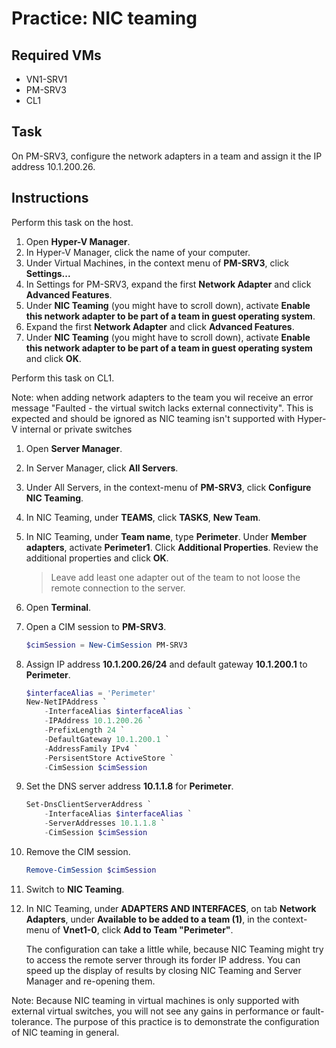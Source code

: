 # Practice: NIC teaming

## Required VMs

* VN1-SRV1
* PM-SRV3
* CL1

## Task

On PM-SRV3, configure the network adapters in a team and assign it the IP address 10.1.200.26.

## Instructions

Perform this task on the host.

1. Open **Hyper-V Manager**.
1. In Hyper-V Manager, click the name of your computer.
1. Under Virtual Machines, in the context menu of **PM-SRV3**, click **Settings...**
1. In Settings for PM-SRV3, expand the first **Network Adapter** and click **Advanced Features**.
1. Under **NIC Teaming** (you might have to scroll down), activate **Enable this network adapter to be part of a team in guest operating system**.
1. Expand the first **Network Adapter** and click **Advanced Features**.
1. Under **NIC Teaming** (you might have to scroll down), activate **Enable this network adapter to be part of a team in guest operating system** and click **OK**.

Perform this task on CL1.

Note: when adding network adapters to the team you wil receive an error message "Faulted - the virtual switch lacks external connectivity".
This is expected and should be ignored as NIC teaming isn't supported with Hyper-V internal or private switches

1. Open **Server Manager**.
1. In Server Manager, click **All Servers**.
1. Under All Servers, in the context-menu of **PM-SRV3**, click **Configure NIC Teaming**.
1. In NIC Teaming, under **TEAMS**, click **TASKS**, **New Team**.
1. In NIC Teaming, under **Team name**, type **Perimeter**. Under **Member adapters**, activate **Perimeter1**. Click **Additional Properties**. Review the additional properties and click **OK**.

    > Leave add least one adapter out of the team to not loose the remote connection to the server.

1. Open **Terminal**.
1. Open a CIM session to **PM-SRV3**.

    ````powershell
    $cimSession = New-CimSession PM-SRV3
    ````

1. Assign IP address **10.1.200.26/24** and default gateway **10.1.200.1** to **Perimeter**.

    ````powershell
    $interfaceAlias = 'Perimeter'
    New-NetIPAddress `
        -InterfaceAlias $interfaceAlias `
        -IPAddress 10.1.200.26 `
        -PrefixLength 24 `
        -DefaultGateway 10.1.200.1 `
        -AddressFamily IPv4 `
        -PersisentStore ActiveStore `
        -CimSession $cimSession
    ````

1. Set the DNS server address **10.1.1.8** for **Perimeter**.

    ````powershell
    Set-DnsClientServerAddress `
        -InterfaceAlias $interfaceAlias `
        -ServerAddresses 10.1.1.8 `
        -CimSession $cimSession
    ````

1. Remove the CIM session.

    ````powershell
    Remove-CimSession $cimSession
    ````

1. Switch to **NIC Teaming**.
1. In NIC Teaming, under **ADAPTERS AND INTERFACES**, on tab **Network Adapters**, under **Available to be added to a team (1)**, in the context-menu of **Vnet1-0**, click **Add to Team "Perimeter"**.

    The configuration can take a little while, because NIC Teaming might try to access the remote server through its forder IP address. You can speed up the display of results by closing NIC Teaming and Server Manager and re-opening them.

Note: Because NIC teaming in virtual machines is only supported with external virtual switches, you will not see any gains in performance or fault-tolerance. The purpose of this practice is to demonstrate the configuration of NIC teaming in general.